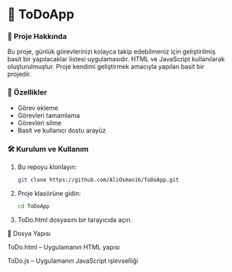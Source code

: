 # 📝 ToDoApp


### 📌 Proje Hakkında
Bu proje, günlük görevlerinizi kolayca takip edebilmeniz için geliştirilmiş basit bir yapılacaklar listesi uygulamasıdır. HTML ve JavaScript kullanılarak oluşturulmuştur.
Proje kendimi geliştirmek amacıyla yapılan basit bir projedir.

### 🚀 Özellikler
- Görev ekleme
- Görevleri tamamlama
- Görevleri silme
- Basit ve kullanıcı dostu arayüz

### 🛠️ Kurulum ve Kullanım
1. Bu repoyu klonlayın:
   ```bash
   git clone https://github.com/AliOsman16/ToDoApp.git

2. Proje klasörüne gidin:
    ```bash
    cd ToDoApp

3.    ToDo.html dosyasını bir tarayıcıda açın.

📁 Dosya Yapısı
    
   ToDo.html – Uygulamanın HTML yapısı
   
   ToDo.js – Uygulamanın JavaScript işlevselliği
